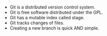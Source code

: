 - Git is a distributed version control system.
- Git is free software distributed under the GPL.
- Git has a mutable index called stage.
- Git tracks changes of files.
- Creating a new branch is quick AND simple.
